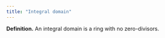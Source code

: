 ```yaml
---
title: "Integral domain"
---
```


**Definition.** An integral domain is a ring with no zero-divisors.
